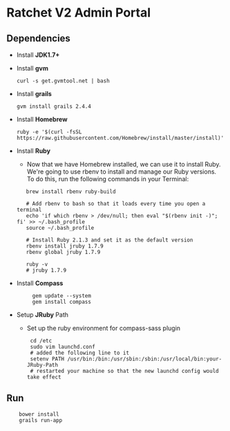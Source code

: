 Ratchet V2 Admin Portal
================

## Dependencies

- Install **JDK1.7+**

- Install **gvm**

	```
    curl -s get.gvmtool.net | bash
    ```
- Install **grails**

	```
	gvm install grails 2.4.4		
	```
- Install **Homebrew**
    
    ```
    ruby -e '$(curl -fsSL https://raw.githubusercontent.com/Homebrew/install/master/install)'
    ```
- Install **Ruby** 
    
   - Now that we have Homebrew installed, we can use it to install Ruby. 
   	 We're going to use rbenv to install and manage our Ruby versions. 
   	 To do this, run the following commands in your Terminal:
   
    ```
       brew install rbenv ruby-build
       
       # Add rbenv to bash so that it loads every time you open a terminal
       echo 'if which rbenv > /dev/null; then eval "$(rbenv init -)"; fi' >> ~/.bash_profile
       source ~/.bash_profile

       # Install Ruby 2.1.3 and set it as the default version
       rbenv install jruby 1.7.9
       rbenv global jruby 1.7.9

       ruby -v
       # jruby 1.7.9
    ```
 - Install **Compass**
  
   ```
   		gem update --system
   		gem install compass
   ```

- Setup **JRuby** Path
   - Set up the ruby environment for compass-sass plugin
   
  	 ```
      cd /etc
      sudo vim launchd.conf
      # added the following line to it
      setenv PATH /usr/bin:/bin:/usr/sbin:/sbin:/usr/local/bin:your-JRuby-Path
      # restarted your machine so that the new launchd config would take effect
  	 ```



## Run
	
```
	bower install
	grails run-app
```

